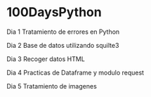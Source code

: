 # 100DaysPython

Dia 1 Tratamiento de errores en Python 

Dia 2 Base de datos utilizando squilte3

Dia 3 Recoger datos HTML 

Dia 4 Practicas de Dataframe y modulo request

Dia 5 Tratamiento de imagenes
